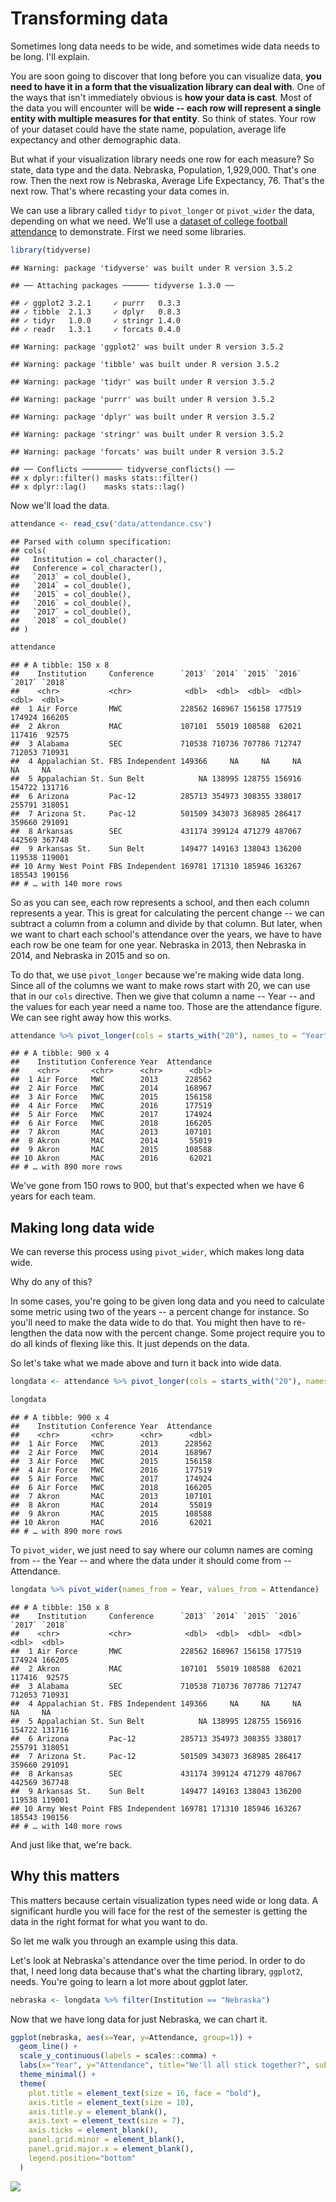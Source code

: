 # Transforming data

Sometimes long data needs to be wide, and sometimes wide data needs to be long. I'll explain.

You are soon going to discover that long before you can visualize data, **you need to have it in a form that the visualization library can deal with**. One of the ways that isn't immediately obvious is **how your data is cast**. Most of the data you will encounter will be **wide -- each row will represent a single entity with multiple measures for that entity**. So think of states. Your row of your dataset could have the state name, population, average life expectancy and other demographic data. 

But what if your visualization library needs one row for each measure? So state, data type and the data. Nebraska, Population, 1,929,000. That's one row. Then the next row is Nebraska, Average Life Expectancy, 76. That's the next row. That's where recasting your data comes in. 

We can use a library called `tidyr` to `pivot_longer` or `pivot_wider` the data, depending on what we need. We'll use a [dataset of college football attendance](https://unl.box.com/s/hvxmnxhr41x4ikgt3vk38aczcbrf97pn) to demonstrate. First we need some libraries. 


```r
library(tidyverse)
```

```
## Warning: package 'tidyverse' was built under R version 3.5.2
```

```
## ── Attaching packages ────── tidyverse 1.3.0 ──
```

```
## ✓ ggplot2 3.2.1     ✓ purrr   0.3.3
## ✓ tibble  2.1.3     ✓ dplyr   0.8.3
## ✓ tidyr   1.0.0     ✓ stringr 1.4.0
## ✓ readr   1.3.1     ✓ forcats 0.4.0
```

```
## Warning: package 'ggplot2' was built under R version 3.5.2
```

```
## Warning: package 'tibble' was built under R version 3.5.2
```

```
## Warning: package 'tidyr' was built under R version 3.5.2
```

```
## Warning: package 'purrr' was built under R version 3.5.2
```

```
## Warning: package 'dplyr' was built under R version 3.5.2
```

```
## Warning: package 'stringr' was built under R version 3.5.2
```

```
## Warning: package 'forcats' was built under R version 3.5.2
```

```
## ── Conflicts ───────── tidyverse_conflicts() ──
## x dplyr::filter() masks stats::filter()
## x dplyr::lag()    masks stats::lag()
```

Now we'll load the data. 


```r
attendance <- read_csv('data/attendance.csv')
```

```
## Parsed with column specification:
## cols(
##   Institution = col_character(),
##   Conference = col_character(),
##   `2013` = col_double(),
##   `2014` = col_double(),
##   `2015` = col_double(),
##   `2016` = col_double(),
##   `2017` = col_double(),
##   `2018` = col_double()
## )
```


```r
attendance
```

```
## # A tibble: 150 x 8
##    Institution     Conference      `2013` `2014` `2015` `2016` `2017` `2018`
##    <chr>           <chr>            <dbl>  <dbl>  <dbl>  <dbl>  <dbl>  <dbl>
##  1 Air Force       MWC             228562 168967 156158 177519 174924 166205
##  2 Akron           MAC             107101  55019 108588  62021 117416  92575
##  3 Alabama         SEC             710538 710736 707786 712747 712053 710931
##  4 Appalachian St. FBS Independent 149366     NA     NA     NA     NA     NA
##  5 Appalachian St. Sun Belt            NA 138995 128755 156916 154722 131716
##  6 Arizona         Pac-12          285713 354973 308355 338017 255791 318051
##  7 Arizona St.     Pac-12          501509 343073 368985 286417 359660 291091
##  8 Arkansas        SEC             431174 399124 471279 487067 442569 367748
##  9 Arkansas St.    Sun Belt        149477 149163 138043 136200 119538 119001
## 10 Army West Point FBS Independent 169781 171310 185946 163267 185543 190156
## # … with 140 more rows
```

So as you can see, each row represents a school, and then each column represents a year. This is great for calculating the percent change -- we can subtract a column from a column and divide by that column. But later, when we want to chart each school's attendance over the years, we have to have each row be one team for one year. Nebraska in 2013, then Nebraska in 2014, and Nebraska in 2015 and so on. 

To do that, we use `pivot_longer` because we're making wide data long. Since all of the columns we want to make rows start with 20, we can use that in our `cols` directive. Then we give that column a name -- Year -- and the values for each year need a name too. Those are the attendance figure. We can see right away how this works.  


```r
attendance %>% pivot_longer(cols = starts_with("20"), names_to = "Year", values_to = "Attendance")
```

```
## # A tibble: 900 x 4
##    Institution Conference Year  Attendance
##    <chr>       <chr>      <chr>      <dbl>
##  1 Air Force   MWC        2013      228562
##  2 Air Force   MWC        2014      168967
##  3 Air Force   MWC        2015      156158
##  4 Air Force   MWC        2016      177519
##  5 Air Force   MWC        2017      174924
##  6 Air Force   MWC        2018      166205
##  7 Akron       MAC        2013      107101
##  8 Akron       MAC        2014       55019
##  9 Akron       MAC        2015      108588
## 10 Akron       MAC        2016       62021
## # … with 890 more rows
```

We've gone from 150 rows to 900, but that's expected when we have 6 years for each team. 

## Making long data wide

We can reverse this process using `pivot_wider`, which makes long data wide.

Why do any of this? 

In some cases, you're going to be given long data and you need to calculate some metric using two of the years -- a percent change for instance. So you'll need to make the data wide to do that. You might then have to re-lengthen the data now with the percent change. Some project require you to do all kinds of flexing like this. It just depends on the data.

So let's take what we made above and turn it back into wide data.


```r
longdata <- attendance %>% pivot_longer(cols = starts_with("20"), names_to = "Year", values_to = "Attendance")

longdata
```

```
## # A tibble: 900 x 4
##    Institution Conference Year  Attendance
##    <chr>       <chr>      <chr>      <dbl>
##  1 Air Force   MWC        2013      228562
##  2 Air Force   MWC        2014      168967
##  3 Air Force   MWC        2015      156158
##  4 Air Force   MWC        2016      177519
##  5 Air Force   MWC        2017      174924
##  6 Air Force   MWC        2018      166205
##  7 Akron       MAC        2013      107101
##  8 Akron       MAC        2014       55019
##  9 Akron       MAC        2015      108588
## 10 Akron       MAC        2016       62021
## # … with 890 more rows
```

To `pivot_wider`, we just need to say where our column names are coming from -- the Year -- and where the data under it should come from -- Attendance. 


```r
longdata %>% pivot_wider(names_from = Year, values_from = Attendance)
```

```
## # A tibble: 150 x 8
##    Institution     Conference      `2013` `2014` `2015` `2016` `2017` `2018`
##    <chr>           <chr>            <dbl>  <dbl>  <dbl>  <dbl>  <dbl>  <dbl>
##  1 Air Force       MWC             228562 168967 156158 177519 174924 166205
##  2 Akron           MAC             107101  55019 108588  62021 117416  92575
##  3 Alabama         SEC             710538 710736 707786 712747 712053 710931
##  4 Appalachian St. FBS Independent 149366     NA     NA     NA     NA     NA
##  5 Appalachian St. Sun Belt            NA 138995 128755 156916 154722 131716
##  6 Arizona         Pac-12          285713 354973 308355 338017 255791 318051
##  7 Arizona St.     Pac-12          501509 343073 368985 286417 359660 291091
##  8 Arkansas        SEC             431174 399124 471279 487067 442569 367748
##  9 Arkansas St.    Sun Belt        149477 149163 138043 136200 119538 119001
## 10 Army West Point FBS Independent 169781 171310 185946 163267 185543 190156
## # … with 140 more rows
```

And just like that, we're back. 

## Why this matters

This matters because certain visualization types need wide or long data. A significant hurdle you will face for the rest of the semester is getting the data in the right format for what you want to do. 

So let me walk you through an example using this data. 

Let's look at Nebraska's attendance over the time period. In order to do that, I need long data because that's what the charting library, `ggplot2`, needs. You're going to learn a lot more about ggplot later.


```r
nebraska <- longdata %>% filter(Institution == "Nebraska")
```

Now that we have long data for just Nebraska, we can chart it.


```r
ggplot(nebraska, aes(x=Year, y=Attendance, group=1)) + 
  geom_line() + 
  scale_y_continuous(labels = scales::comma) + 
  labs(x="Year", y="Attendance", title="We'll all stick together?", subtitle="It's not as bad as you think -- they widened the seats, cutting the number.", caption="Source: NCAA | By Matt Waite", color = "Outcome") +
  theme_minimal() + 
  theme(
    plot.title = element_text(size = 16, face = "bold"),
    axis.title = element_text(size = 10),
    axis.title.y = element_blank(),
    axis.text = element_text(size = 7),
    axis.ticks = element_blank(),
    panel.grid.minor = element_blank(),
    panel.grid.major.x = element_blank(),
    legend.position="bottom"
  )
```

![](06-transforming_files/figure-epub3/unnamed-chunk-8-1.png)<!-- -->

